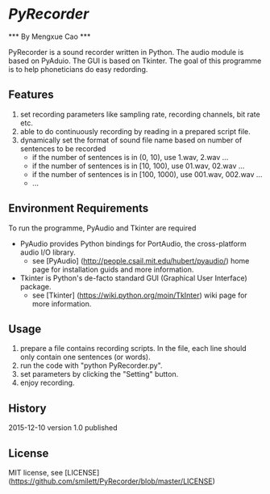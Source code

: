 # _PyRecorder_

*** By Mengxue Cao ***

PyRecorder is a sound recorder written in Python. The audio module is based on PyAduio.
The GUI is based on Tkinter. The goal of this programme is to help phoneticians do easy redording.

## Features

1. set recording parameters like sampling rate, recording channels, bit rate etc.
2. able to do continuously recording by reading in a prepared script file.
3. dynamically set the format of sound file name based on number of sentences to be recorded
	* if the number of sentences is in (0, 10), use 1.wav, 2.wav ...
	* if the number of sentences is in [10, 100), use 01.wav, 02.wav ...
	* if the number of sentences is in [100, 1000), use 001.wav, 002.wav ...
	* ...

## Environment Requirements

To run the programme, PyAudio and Tkinter are required
* PyAudio provides Python bindings for PortAudio, the cross-platform audio I/O library.
	* see [PyAudio] (http://people.csail.mit.edu/hubert/pyaudio/) home page for installation guids and more information.
* Tkinter is Python's de-facto standard GUI (Graphical User Interface) package.
	* see [Tkinter] (https://wiki.python.org/moin/TkInter) wiki page for more information.

## Usage

1. prepare a file contains recording scripts. In the file, each line should only contain one sentences (or words). 
2. run the code with "python PyRecorder.py".
3. set parameters by clicking the "Setting" button.
4. enjoy recording.

## History

2015-12-10 version 1.0 published

## License

MIT license, see [LICENSE] (https://github.com/smilett/PyRecorder/blob/master/LICENSE)